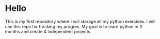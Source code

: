 # Hello 

This is my first repository where i will storage all my python exercises. I will use this repo for tracking my progres. My goal is to learn python in 3 months and create 4 independent projects.

